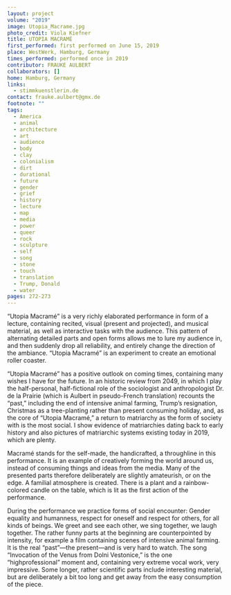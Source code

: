 ```yaml
---
layout: project
volume: "2019"
image: Utopia_Macrame.jpg
photo_credit: Viola Kiefner
title: UTOPIA MACRAMÉ
first_performed: first performed on June 15, 2019
place: WestWerk, Hamburg, Germany
times_performed: performed once in 2019
contributor: FRAUKE AULBERT
collaborators: []
home: Hamburg, Germany
links:
  - stimmkuenstlerin.de
contact: frauke.aulbert@gmx.de
footnote: ""
tags:
  - America
  - animal
  - architecture
  - art
  - audience
  - body
  - clay
  - colonialism
  - dirt
  - durational
  - future
  - gender
  - grief
  - history
  - lecture
  - map
  - media
  - power
  - queer
  - rock
  - sculpture
  - self
  - song
  - stone
  - touch
  - translation
  - Trump, Donald
  - water
pages: 272-273
---
```


“Utopia Macramé” is a very richly elaborated performance in form of a lecture, containing recited, visual (present and projected), and musical material, as well as interactive tasks with the audience. This pattern of alternating detailed parts and open forms allows me to lure my audience in, and then suddenly drop all reliability, and entirely change the direction of the ambiance. “Utopia Macramé” is an experiment to create an emotional roller coaster.

“Utopia Macramé” has a positive outlook on coming times, containing many wishes I have for the future. In an historic review from 2049, in which I play the half-personal, half-fictional role of the sociologist and anthropologist Dr. de la Prairie (which is Aulbert in pseudo-French translation) recounts the “past,” including the end of intensive animal farming, Trump’s resignation, Christmas as a tree-planting rather than present consuming holiday, and, as the core of “Utopia Macramé,” a return to matriarchy as the form of society with is the most social. I show evidence of matriarchies dating back to early history and also pictures of matriarchic systems existing today in 2019, which are plenty.

Macramé stands for the self-made, the handicrafted, a throughline in this performance. It is an example of creatively forming the world around us, instead of consuming things and ideas from the media. Many of the presented parts therefore deliberately are slightly amateurish, or on the edge. A familial atmosphere is created. There is a plant and a rainbow-colored candle on the table, which is lit as the first action of the performance.

During the performance we practice forms of social encounter: Gender equality and humanness, respect for oneself and respect for others, for all kinds of beings. We greet and see each other, we sing together, we laugh together. The rather funny parts at the beginning are counterpointed by intensity, for example a film containing scenes of intensive animal farming. It is the real “past”—the present—and is very hard to watch. The song “Invocation of the Venus from Dolni Vestonice,” is the one “highprofessional” moment and, containing very extreme vocal work, very impressive. Some longer, rather scientific parts include interesting material, but are deliberately a bit too long and get away from the easy consumption of the piece.
